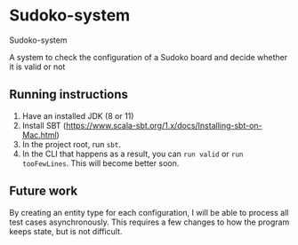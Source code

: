 # Sudoko-system
Sudoko-system

A system to check the configuration of a Sudoko board and decide whether it is valid or not

## Running instructions

1. Have an installed JDK (8 or 11)
2. Install SBT (https://www.scala-sbt.org/1.x/docs/Installing-sbt-on-Mac.html)
3. In the project root, run `sbt`.
4. In the CLI that happens as a result, you can `run valid` or `run tooFewLines`. This will become better soon.


## Future work

By creating an entity type for each configuration, I will be able to process all test cases asynchronously. This requires a few changes to how the program keeps state, but is not difficult.

